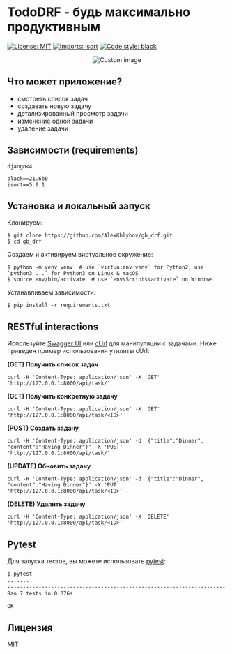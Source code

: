 # TodoDRF - будь максимально продуктивным

<p align="left">
<a href="https://github.com/psf/black/blob/main/LICENSE"><img alt="License: MIT" src="https://black.readthedocs.io/en/stable/_static/license.svg"></a>
<a href="https://pycqa.github.io/isortE"><img alt="Imports: isort" src="https://img.shields.io/badge/%20imports-isort-%231674b1?style=flat&labelColor=ef8336"></a>
<a href="https://github.com/psf/black"><img alt="Code style: black" src="https://img.shields.io/badge/code%20style-black-000000.svg"></a>
</p>

<p align="center">
  <img src="https://raw.github.com/marcosvbras/todo-list-python/master/images/to-do-list.jpg" alt="Custom image"/>
</p>


## Что может приложение?
- смотреть список задач
- создавать новую задачу
- детализированный просмотр задачи
- изменение одной задачи
- удаление задачи

## Зависимости (requirements)
```
django<4

black==21.6b0
isort==5.9.1
```

## Установка и локальный запуск
Клонируем:
```
$ git clone https://github.com/AlexKhlybov/gb_drf.git
$ cd gb_drf
```

Создаем и активируем виртуальное окружение:
```
$ python -m venv venv  # use `virtualenv venv` for Python2, use `python3 ...` for Python3 on Linux & macOS
$ source env/bin/activate  # use `env\Scripts\activate` on Windows
```

Устанавливаем зависимости:
```
$ pip install -r requirements.txt
```

## RESTful interactions
Используйте [Swagger UI](https://swagger.io/tools/swagger-ui/) или [cUrl](https://curl.se/) для манипуляции с задачами. Ниже приведен пример использования утилиты cUrl:

**(GET) Получить список задач**
```
curl -H 'Content-Type: application/json' -X 'GET' 'http://127.0.0.1:8000/api/task/'
```

**(GET) Получить конкретную задачу**
```
curl -H 'Content-Type: application/json' -X 'GET' 'http://127.0.0.1:8000/api/task/<ID>'
```

**(POST) Создать задачу**
```
curl -H 'Content-Type: application/json' -d '{"title":"Dinner", "content":"Having Dinner"}' -X 'POST' 'http://127.0.0.1:8000/api/task/'
```

**(UPDATE) Обновить задачу**
```
curl -H 'Content-Type: application/json' -d '{"title":"Dinner", "content":"Having Dinner"}' -X 'PUT' 'http://127.0.0.1:8000/api/task/<ID>'
```

**(DELETE) Удалить задачу**
```
curl -H 'Content-Type: application/json' -X 'DELETE' 'http://127.0.0.1:8000/api/task/<ID>'
```


## Pytest
Для запуска тестов, вы можете использовать [pytest](https://docs.pytest.org/en/7.0.x/):
```bash
$ pytest
.......
----------------------------------------------------------------------
Ran 7 tests in 0.076s

OK
```


## Лицензия
MIT
